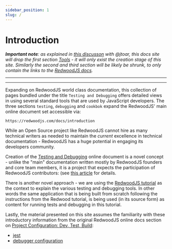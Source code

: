 ```yaml
---
sidebar_position: 1
slug: /
---
```


# Introduction

_**Important note**: as explained in [this discusson](https://github.com/adriatic/tandem/issues/1#issuecomment-1101260396) with @jtoar, this docs site will drop the first section [Tools](https://rw-community.org/tools/introduction) - it will only exist the creation stage of this site. Similarly the second and third section will be likely be shrunk, to only contain the links to the [RedwoodJS docs](https://redwoodjs.com/docs/introduction)._ 

---
---

Expanding on RedwoodJS world class documentation, this collection of pages bundled under the title `Testing and Debugging` offers detailed views in using several standard tools that are used by JavaScript developers. The three sections `testing`, `debugging` and `cookbok` expand the RedwoodJS' main online document set accessible via:

 `https://redwoodjs.com/docs/introduction`

 While an Open Source project like RedwoodJS cannot hire as many technical writers as needed to maintain the _current_ excellence in technical documentation - RedwoodJS has a huge potential in engaging its developers community.

 Creation of the [Testing and Debugging](https://rw-community.org/) online document is a novel concept - unlike the "main" documentation written mostly by RedwoodJS founders and core team members, it is a project that expects the participation of RedwoodJS contributors: (see [this article](https://community.redwoodjs.com/t/proposal-testing-and-debugging-project/2923`) for details.

There is another novel approach - we are using the [RedwoodJS tutorial](https://redwoodjs.com/docs/tutorial/foreword) as the context to explain the various testing and debugging tools. In other words the same application that is being built from scratch following the instructions from the Redwood tutorial, is being used (in its source form) as content for running tests and debugging in this tutorial.

Lastly, the material presented on this site assumes the familiarity with these introductory information from the original RedwoodJS online docs section on [Project Configuration: Dev, Test, Build](https://redwoodjs.com/docs/project-configuration-dev-test-build):

- [jest](https://redwoodjs.com/docs/project-configuration-dev-test-build#jest)
- [debugger configuration](https://redwoodjs.com/docs/project-configuration-dev-test-build#debugger-configuration)


